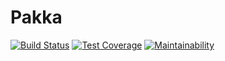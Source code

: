# Pakka
[![Build Status](https://travis-ci.org/kangasta/pakka.svg?branch=master)](https://travis-ci.org/kangasta/pakka)
[![Test Coverage](https://api.codeclimate.com/v1/badges/1224f225a2199ca3c357/test_coverage)](https://codeclimate.com/github/kangasta/pakka/test_coverage)
[![Maintainability](https://api.codeclimate.com/v1/badges/1224f225a2199ca3c357/maintainability)](https://codeclimate.com/github/kangasta/pakka/maintainability)
